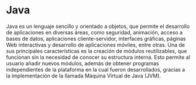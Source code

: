 # Java
Java es un lenguaje sencillo y orientado a objetos, que permite el desarrollo de aplicaciones en diversas áreas, como seguridad, animación, acceso a bases de datos, aplicaciones cliente-servidor, interfaces gráficas, páginas Web interactivas y desarrollo de aplicaciones móviles, entre otras. Una de sus principales características es la creación de módulos reutilizables, que funcionan sin la necesidad de conocer su estructura interna. Esto permite al usuario añadir nuevos módulos, además de obtener programas independientes de la plataforma en la cual fueron desarrollados, gracias a la implementación de la llamada Máquina Virtual de Java (JVM).
